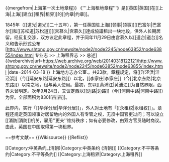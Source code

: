 {{mergefrom|上海第一次土地章程}}
《'''上海租地章程'''》是[[英国|英国]]在[[上海|上海]]建立[[租界|租界]]的[[约章|约章]]。

1845年（[[道光|道光]]二十五年），第一任英国驻上海[[领事|领事]][[巴富尔|巴富尔]]和[[苏松道|苏松道]][[宫慕久|宫慕久]]達成協議租出一块地段，供外人长期居留。经反复交涉，双方议定此章程，并于同年11月29日由宫慕久以[[道台|道台]]名义和告示形式公布<ref>[http://www.shtong.gov.cn/newsite/node2/node2245/node63852/node63855/index.html 专业志 >> 上海租界志 >> 总述] {{webarchive|url=https://web.archive.org/web/20140318122121/http://www.shtong.gov.cn/newsite/node2/node2245/node63852/node63855/index.html |date=2014-03-18 }} 上海地方志办公室.</ref>。共23款。章程规定，将[[洋泾浜|洋泾浜]]（今[[延安东路|延安东路]]）以北，[[李家庄|李家庄]]（今[[北京东路|北京东路]]）以南之地，租与英人使用。最初，东以[[黄浦江|黄浦江]]为自然界限，西界未曾明定。次年9月24日，又议定西以[[边路|边路]]（今[[河南中路|河南中路]]）为界。全部面积为830[[亩|亩]]。

此界内，实行「[[华洋分居|华洋分居]]」，外人对土地有「[[永租权|永租权]]」。章程还规定英国领事对居留地内的外国人有专管之权，无须中国官吏过问；可以设立[[消防|消防]]机关，雇用''更夫''维持秩序；如有必要修改，由双方官员随时商议。由此，英国在中国取得第一块租界。

==参考文献==
{{Wikisource}}
{{Reflist}}

[[Category:中英条约_(清朝)|Category:中英条约 (清朝)]]
[[Category:不平等条约|Category:不平等条约]]
[[Category:上海租界|Category:上海租界]]